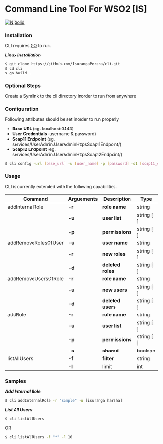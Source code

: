 # Command Line Tool For WSO2 [IS]

[![N|Solid](http://static.wixstatic.com/media/ae45cc_4fad18bcbc154f2da70a90cd93d74a4e.png_256)](https://nodesource.com/products/nsolid)
### Installation

CLI requires [GO](https://golang.org/) to run.

***Linux Installation***


```sh
$ git clone https://github.com/IsurangaPerera/cli.git
$ cd cli
$ go build .
```
### Optional Steps
Create a Symlink to the cli directory inorder to run from anywhere

### Configuration
Following attributes should be set inorder to run properly
* **Base URL** (eg. localhost:9443)
* **User Credentials** (username & password)
* **Soap11 Endpoint** (eg. services/UserAdmin.UserAdminHttpsSoap11Endpoint/)
* **Soap12 Endpoint** (eg. services/UserAdmin.UserAdminHttpsSoap12Endpoint/)
```sh
$ cli config -url [base_url] -u [user_name] -p [password] -s1 [soap11_endpoint] -s2 [soap12_endpoint]
```

### Usage

CLI is currently extended with the following capabilities.

| Command | Arguements | Description | Type |
| ------ | ------ | ------| ------ |
| addInternalRole | **-r** | **role name** | string |
| | **-u**| **user list** | string [ ] |
| | **-p** | **permissions** | string [ ] |
| addRemoveRolesOfUser | **-u** | **user name** | string |
| | **-r** | **new roles** | string [ ] |
| | **-d** | **deleted roles** | string [ ] |
| addRemoveUsersOfRole | **-r** | **role name** | string |
| | **-u** | **new users** | string [ ] |
| | **-d** | **deleted users** | string [ ] |
| addRole | **-r** | **role name** | string |
| | **-u** | **user list** | string [ ] |
| | **-p** | **permissions** | string [ ] |
| | **-s** | **shared** | boolean |
| listAllUsers | **-f** | **filter** | string |
| | **-l** | limit | int |


### Samples

***Add Internal Role***

```sh
$ cli addInternalRole -r "sample" -u [isuranga harsha] 
```
***List All Users***

```sh
$ cli listAllUsers
```
 OR

```sh
$ cli listAllUsers -f "*" -l 10
```

